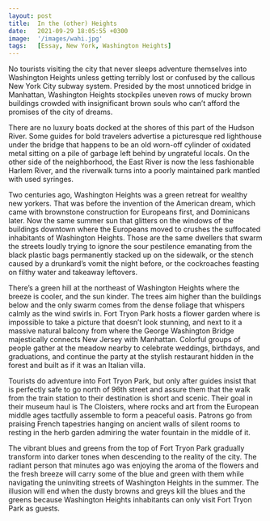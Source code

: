 ```yaml
---
layout: post
title:  In the (other) Heights
date:   2021-09-29 18:05:55 +0300
image:  '/images/wahi.jpg'
tags:   [Essay, New York, Washington Heights]
---
```

No tourists visiting the city that never sleeps adventure themselves into Washington Heights unless getting terribly lost or confused by the callous New York City subway system. Presided by the most unnoticed bridge in Manhattan, Washington Heights stockpiles uneven rows of mucky brown buildings crowded with insignificant brown souls who can’t afford the promises of the city of dreams.

There are no luxury boats docked at the shores of this part of the Hudson River. Some guides for bold travelers advertise a picturesque red lighthouse under the bridge that happens to be an old worn-off cylinder of oxidated metal sitting on a pile of garbage left behind by ungrateful locals. On the other side of the neighborhood, the East River is now the less fashionable Harlem River, and the riverwalk turns into a poorly maintained park mantled with used syringes.

Two centuries ago, Washington Heights was a green retreat for wealthy new yorkers. That was before the invention of the American dream, which came with brownstone construction for Europeans first, and Dominicans later. Now the same summer sun that glitters on the windows of the buildings downtown where the Europeans moved to crushes the suffocated inhabitants of Washington Heights. Those are the same dwellers that swarm the streets loudly trying to ignore the sour pestilence emanating from the black plastic bags permanently stacked up on the sidewalk, or the stench caused by a drunkard’s vomit the night before, or the cockroaches feasting on filthy water and takeaway leftovers.

There’s a green hill at the northeast of Washington Heights where the breeze is cooler, and the sun kinder. The trees aim higher than the buildings below and the only swarm comes from the dense foliage that whispers calmly as the wind swirls in. Fort Tryon Park hosts a flower garden where is impossible to take a picture that doesn’t look stunning, and next to it a massive natural balcony from where the George Washington Bridge majestically connects New Jersey with Manhattan. Colorful groups of people gather at the meadow nearby to celebrate weddings, birthdays, and graduations, and continue the party at the stylish restaurant hidden in the forest and built as if it was an Italian villa.

Tourists do adventure into Fort Tryon Park, but only after guides insist that is perfectly safe to go north of 96th street and assure them that the walk from the train station to their destination is short and scenic. Their goal in their museum haul is The Cloisters, where rocks and art from the European middle ages tactfully assemble to form a peaceful oasis. Patrons go from praising French tapestries hanging on ancient walls of silent rooms to resting in the herb garden admiring the water fountain in the middle of it.

The vibrant blues and greens from the top of Fort Tryon Park gradually transform into darker tones when descending to the reality of the city. The radiant person that minutes ago was enjoying the aroma of the flowers and the fresh breeze will carry some of the blue and green with them while navigating the uninviting streets of Washington Heights in the summer. The illusion will end when the dusty browns and greys kill the blues and the greens because Washington Heights inhabitants can only visit Fort Tryon Park as guests.